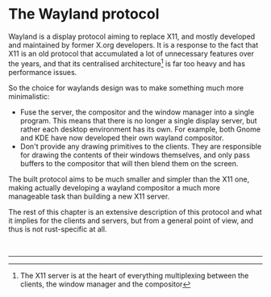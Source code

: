 # The Wayland protocol

Wayland is a display protocol aiming to replace X11, and mostly developed and maintained by former
X.org developers. It is a response to the fact that X11 is an old protocol that accumulated a lot
of unnecessary features over the years, and that its centralised architecture[^1] is far too
heavy and has performance issues.

So the choice for waylands design was to make something much more minimalistic:

 - Fuse the server, the compositor and the window manager into a single program. This means that
   there is no longer a single display server, but rather each desktop environment has its own. For
   example, both Gnome and KDE have now developed their own wayland compositor.
 - Don't provide any drawing primitives to the clients. They are responsible for drawing the
   contents of their windows themselves, and only pass buffers to the compositor that will then
   blend them on the screen.

The built protocol aims to be much smaller and simpler than the X11 one, making actually developing
a wayland compositor a much more manageable task than building a new X11 server.

The rest of this chapter is an extensive description of this protocol and what it implies for the
clients and servers, but from a general point of view, and thus is not rust-specific at all.

&nbsp;

-------

[^1]: The X11 server is at the heart of everything multiplexing between the clients, the window
manager and the compositor
